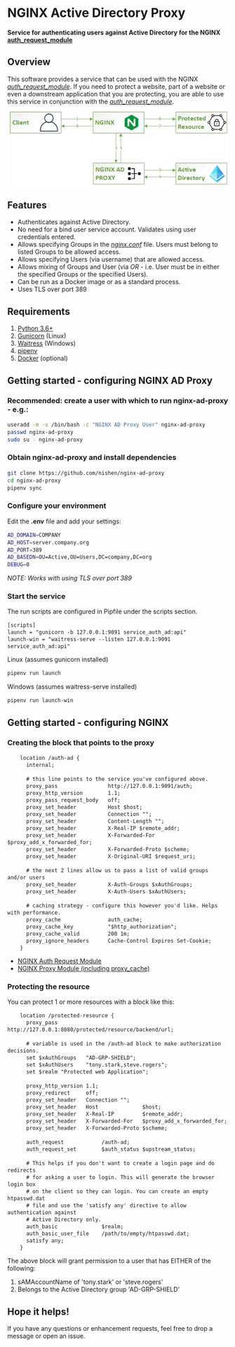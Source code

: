 # NGINX Active Directory Proxy

__Service for authenticating users against Active Directory for the NGINX [auth_request_module](https://nginx.org/en/docs/http/ngx_http_auth_request_module.html)__

## Overview
This software provides a service that can be used with the NGINX _[auth_request_module](https://nginx.org/en/docs/http/ngx_http_auth_request_module.html)_. If you need to protect a website, part of a website or even a downstream application that you are protecting, you are able to use this service in conjunction with the _[auth_request_module](https://nginx.org/en/docs/http/ngx_http_auth_request_module.html)_.

![sequence diagram](nginx-ad-proxy-sequence.png)


## Features
* Authenticates against Active Directory.
* No need for a bind user service account. Validates using user credentials entered.
* Allows specifying Groups in the _[nginx.conf](http://nginx.org/en/docs/beginners_guide.html#conf_structure)_ file. Users must belong to listed Groups to be allowed access.
* Allows specifying Users (via username) that are allowed access.
* Allows mixing of Groups and User (via _OR_ - i.e. User must be in either the specified Groups or the specified Users).
* Can be run as a Docker image or as a standard process.
* Uses TLS over port 389

## Requirements
1. [Python 3.6+](https://www.python.org/)
2. [Gunicorn](https://docs.gunicorn.org/en/stable/install.html) (Linux)
3. [Waitress](https://pypi.org/project/waitress/) (Windows)
4. [pipenv](https://pypi.org/project/pipenv/)
5. [Docker](https://www.docker.com/) (optional)

## Getting started - configuring NGINX AD Proxy
### Recommended: create a user with which to run nginx-ad-proxy - e.g.:
```bash
useradd -m -s /bin/bash -c "NGINX AD Proxy User" nginx-ad-proxy
passwd nginx-ad-proxy
sudo su - nginx-ad-proxy
```
### Obtain nginx-ad-proxy and install dependencies
```bash
git clone https://github.com/nishen/nginx-ad-proxy
cd nginx-ad-proxy
pipenv sync
```

### Configure your environment
Edit the __.env__ file and add your settings:
```bash
AD_DOMAIN=COMPANY
AD_HOST=server.company.org
AD_PORT=389
AD_BASEDN=OU=Active,OU=Users,DC=company,DC=org
DEBUG=0
```
_NOTE: Works with using TLS over port 389_

### Start the service
The run scripts are configured in Pipfile under the scripts section.
```
[scripts]
launch = "gunicorn -b 127.0.0.1:9091 service_auth_ad:api"
launch-win = "waitress-serve --listen 127.0.0.1:9091 service_auth_ad:api"
```

Linux (assumes gunicorn installed)
```bash
pipenv run launch
```

Windows (assumes waitress-serve installed)
```bash
pipenv run launch-win
```

## Getting started - configuring NGINX
### Creating the block that points to the proxy
```
    location /auth-ad {
      internal;

      # this line points to the service you've configured above.
      proxy_pass                http://127.0.0.1:9091/auth;
      proxy_http_version        1.1;
      proxy_pass_request_body   off;
      proxy_set_header          Host $host;
      proxy_set_header          Connection "";
      proxy_set_header          Content-Length "";
      proxy_set_header          X-Real-IP $remote_addr;
      proxy_set_header          X-Forwarded-For $proxy_add_x_forwarded_for;
      proxy_set_header          X-Forwarded-Proto $scheme;
      proxy_set_header          X-Original-URI $request_uri;

      # the next 2 lines allow us to pass a list of valid groups and/or users
      proxy_set_header          X-Auth-Groups $xAuthGroups;
      proxy_set_header          X-Auth-Users $xAuthUsers;

      # caching strategy - configure this however you'd like. Helps with performance.
      proxy_cache               auth_cache;
      proxy_cache_key           "$http_authorization";
      proxy_cache_valid         200 1m;
      proxy_ignore_headers      Cache-Control Expires Set-Cookie;
    }
```

* [NGINX Auth Request Module](https://nginx.org/en/docs/http/ngx_http_auth_request_module.html)
* [NGINX Proxy Module (including proxy_cache)](https://nginx.org/en/docs/http/ngx_http_proxy_module.html)

### Protecting the resource
You can protect 1 or more resources with a block like this:
```
    location /protected-resource {
      proxy_pass         http://127.0.0.1:8080/protected/resource/backend/url;

      # variable is used in the /auth-ad block to make authorization decisions.
      set $xAuthGroups   "AD-GRP-SHIELD";
      set $xAuthUsers    "tony.stark,steve.rogers";
      set $realm "Protected web Application";

      proxy_http_version 1.1;
      proxy_redirect     off;
      proxy_set_header   Connection "";
      proxy_set_header   Host              $host;
      proxy_set_header   X-Real-IP         $remote_addr;
      proxy_set_header   X-Forwarded-For   $proxy_add_x_forwarded_for;
      proxy_set_header   X-Forwarded-Proto $scheme;

      auth_request            /auth-ad;
      auth_request_set        $auth_status $upstream_status;

      # This helps if you don't want to create a login page and do redirects
      # for asking a user to login. This will generate the browser login box
      # on the client so they can login. You can create an empty htpasswd.dat
      # file and use the 'satisfy any' directive to allow authentication against
      # Active Directory only.
      auth_basic              $realm;
      auth_basic_user_file    /path/to/empty/htpasswd.dat;
      satisfy any;
    }
```

The above block will grant permission to a user that has EITHER of the following:
1. sAMAccountName of 'tony.stark' or 'steve.rogers'
2. Belongs to the Active Directory group 'AD-GRP-SHIELD'

## Hope it helps!
If you have any questions or enhancement requests, feel free to drop a message or open an issue.
